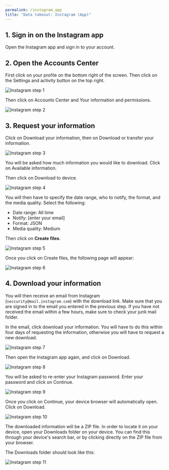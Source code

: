 ```yaml
---
permalink: /instagram_app
title: "Data takeout: Instagram (App)"
---
```


## 1. Sign in on the Instagram app

Open the Instagram app and sign in to your account.

## 2. Open the Accounts Center

First click on your profile on the bottom right of the screen. Then
click on the Settings and activity button on the top right.

![Instagram step 1](assets/screenshots/iga_1.jpg)

Then click on Accounts Center and Your information and permissions.

![Instagram step 2](assets/screenshots/iga_2.png)

## 3. Request your information

Click on Download your information, then on Download or transfer your
information.

![Instagram step 3](assets/screenshots/iga_3.png)

You will be asked how much information you would like to download. Click
on Available information.

Then click on Download to device.

![Instagram step 4](assets/screenshots/iga_4.png)

You will then have to specify the date range, who to notify, the format,
and the media quality. Select the following:

- Date range: All time
- Notify: \[enter your email\]
- Format: JSON
- Media quality: Medium

Then click on **Create files**.

![Instagram step 5](assets/screenshots/iga_5.jpg)

Once you click on Create files, the following page will appear:

![Instagram step 6](assets/screenshots/iga_6.jpg)

## 4. Download your information

You will then receive an email from Instagram
(`seccurity@mail.instagram.com`) with the download link. Make sure that
you are signed in to the email you entered in the previous step. If you
have not received the email within a few hours, make sure to check your
junk mail folder.

In the email, click download your information. You will have to do this
within four days of requesting the information, otherwise you will have
to request a new download.

![Instagram step 7](assets/screenshots/iga_7.jpg)

Then open the Instagram app again, and click on Download.

![Instagram step 8](assets/screenshots/iga_8.jpg)

You will be asked to re-enter your Instagram password. Enter your
password and click on Continue.

![Instagram step 9](assets/screenshots/iga_9.jpg)

Once you click on Continue, your device browser will automatically open.
Click on Download.

![Instagram step 10](assets/screenshots/iga_10.jpg)

The downloaded information will be a ZIP file. In order to locate it on
your device, open your Downloads folder on your device. You can find
this through your device's search bar, or by clicking directly on the
ZIP file from your browser.

The Downloads folder should look like this:

![Instagram step 11](assets/screenshots/iga_11.jpg)
